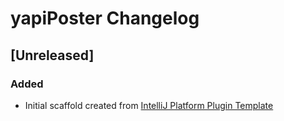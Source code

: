 <!-- Keep a Changelog guide -> https://keepachangelog.com -->

# yapiPoster Changelog

## [Unreleased]
### Added
- Initial scaffold created from [IntelliJ Platform Plugin Template](https://github.com/JetBrains/intellij-platform-plugin-template)
